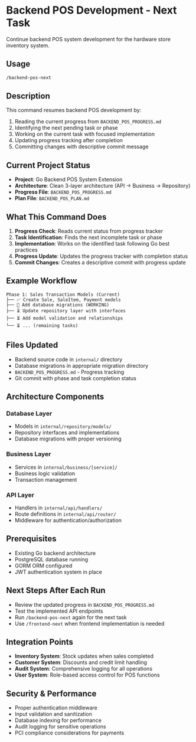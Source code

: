 # Backend POS Development - Next Task

Continue backend POS system development for the hardware store inventory system.

## Usage
```bash
/backend-pos-next
```

## Description
This command resumes backend POS development by:
1. Reading the current progress from `BACKEND_POS_PROGRESS.md`
2. Identifying the next pending task or phase
3. Working on the current task with focused implementation
4. Updating progress tracking after completion
5. Committing changes with descriptive commit message

## Current Project Status
- **Project**: Go Backend POS System Extension
- **Architecture**: Clean 3-layer architecture (API → Business → Repository)
- **Progress File**: `BACKEND_POS_PROGRESS.md`
- **Plan File**: `BACKEND_POS_PLAN.md`

## What This Command Does
1. **Progress Check**: Reads current status from progress tracker
2. **Task Identification**: Finds the next incomplete task or phase
3. **Implementation**: Works on the identified task following Go best practices
4. **Progress Update**: Updates the progress tracker with completion status
5. **Commit Changes**: Creates a descriptive commit with progress update

## Example Workflow
```
Phase 1: Sales Transaction Models (Current)
├── ✅ Create Sale, SaleItem, Payment models
├── 🔄 Add database migrations (WORKING)
├── ⏳ Update repository layer with interfaces
├── ⏳ Add model validation and relationships
└── ⏳ ... (remaining tasks)
```

## Files Updated
- Backend source code in `internal/` directory
- Database migrations in appropriate migration directory
- `BACKEND_POS_PROGRESS.md` - Progress tracking
- Git commit with phase and task completion status

## Architecture Components

### Database Layer
- Models in `internal/repository/models/`
- Repository interfaces and implementations
- Database migrations with proper versioning

### Business Layer
- Services in `internal/business/[service]/`
- Business logic validation
- Transaction management

### API Layer  
- Handlers in `internal/api/handlers/`
- Route definitions in `internal/api/router/`
- Middleware for authentication/authorization

## Prerequisites
- Existing Go backend architecture
- PostgreSQL database running
- GORM ORM configured
- JWT authentication system in place

## Next Steps After Each Run
- Review the updated progress in `BACKEND_POS_PROGRESS.md`
- Test the implemented API endpoints
- Run `/backend-pos-next` again for the next task
- Use `/frontend-next` when frontend implementation is needed

## Integration Points
- **Inventory System**: Stock updates when sales completed
- **Customer System**: Discounts and credit limit handling
- **Audit System**: Comprehensive logging for all operations
- **User System**: Role-based access control for POS functions

## Security & Performance
- Proper authentication middleware
- Input validation and sanitization  
- Database indexing for performance
- Audit logging for sensitive operations
- PCI compliance considerations for payments